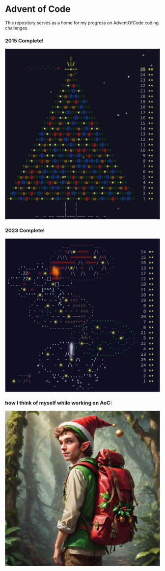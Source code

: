 # Advent of Code

This repository serves as a home for my progress on AdventOfCode coding challenges. 

### 2015 Complete!
![2015-complete](docs/Aoc2015Complete.png)

### 2023 Complete!
![2023-complete](docs/Aoc2023Complete.png)

### how I think of myself while working on AoC:
![Elf-Ian](docs/AoC2022-day3-ai.png)